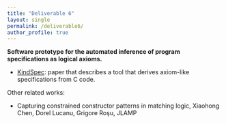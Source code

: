 ```yaml
---
title: "Deliverable 6"
layout: single
permalink: /deliverable6/
author_profile: true
---
```


**Software prototype for the automated inference of program specifications as logical axioms.**

* [KindSpec](https://link.springer.com/chapter/10.1007/978-3-031-31476-6_3): paper that describes a tool that derives axiom-like specifications from C code.

Other related works:
* Capturing constrained constructor patterns in matching logic, Xiaohong Chen, Dorel Lucanu, Grigore Roşu, JLAMP
